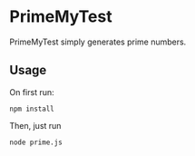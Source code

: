# PrimeMyTest
PrimeMyTest simply generates prime numbers.

## Usage
On first run:
```shell
npm install
```

Then, just run
```shell
node prime.js
```
